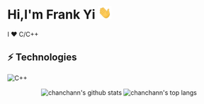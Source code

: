 # Hi,I'm Frank Yi <img src="./wave.gif" width="30px">

I ❤️ C/C++

## ⚡ Technologies

![C++](https://img.shields.io/badge/-C++-00599C?style=flat-square&logo=c)

<p align='center'>
  <img align="center" src="https://github-readme-stats.vercel.app/api?username=chanchann&bg_color=071A2C&icon_color=4194FD&show_icons=true&count_private=true&theme=tokyonight&line_height=27&text_color=FFFFFF" alt="chanchann's github stats"/>

  <img align="center" src="https://github-readme-stats.vercel.app/api/top-langs/?username=chanchann&bg_color=071A2C&text_color=FFFFFF" alt="chanchann's top langs"/>
</p>
